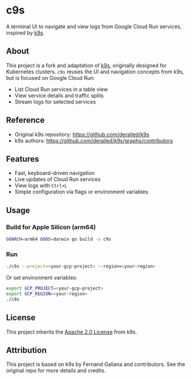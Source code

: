 # c9s

A terminal UI to navigate and view logs from Google Cloud Run services, inspired by [k9s](https://github.com/derailed/k9s).

## About

This project is a fork and adaptation of [k9s](https://github.com/derailed/k9s), originally designed for Kubernetes clusters. `c9s` reuses the UI and navigation concepts from k9s, but is focused on Google Cloud Run:
- List Cloud Run services in a table view
- View service details and traffic splits
- Stream logs for selected services

## Reference
- Original k9s repository: https://github.com/derailed/k9s
- k9s authors: https://github.com/derailed/k9s/graphs/contributors

## Features
- Fast, keyboard-driven navigation
- Live updates of Cloud Run services
- View logs with `Ctrl+L`
- Simple configuration via flags or environment variables

## Usage

### Build for Apple Silicon (arm64)
```bash
GOARCH=arm64 GOOS=darwin go build -o c9s
```

### Run
```bash
./c9s --project=<your-gcp-project> --region=<your-region>
```
Or set environment variables:
```bash
export GCP_PROJECT=<your-gcp-project>
export GCP_REGION=<your-region>
./c9s
```

## License

This project inherits the [Apache 2.0 License](https://github.com/derailed/k9s/blob/master/LICENSE) from k9s.

## Attribution

This project is based on k9s by Fernand Galiana and contributors. See the original repo for more details and credits.
